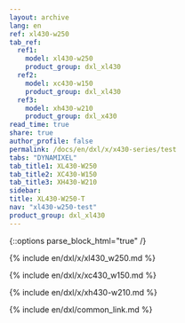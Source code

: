 ```yaml
---
layout: archive
lang: en
ref: xl430-w250
tab_ref:
  ref1:
    model: xl430-w250
    product_group: dxl_xl430
  ref2:
    model: xc430-w150
    product_group: dxl_xl430
  ref3:
    model: xh430-w210
    product_group: dxl_x430
read_time: true
share: true
author_profile: false
permalink: /docs/en/dxl/x/x430-series/test
tabs: "DYNAMIXEL"
tab_title1: XL430-W250
tab_title2: XC430-W150
tab_title3: XH430-W210
sidebar:
title: XL430-W250-T
nav: "xl430-w250-test"
product_group: dxl_xl430
---
```


{::options parse_block_html="true" /}

<section id="{{ page.tab_title1 }}" class="tab_contents">

{% include en/dxl/x/xl430_w250.md %}

</section>

<section id="{{ page.tab_title2 }}" class="tab_contents">

{% include en/dxl/x/xc430_w150.md %}

</section>

<section id="{{ page.tab_title3 }}" class="tab_contents">

{% include en/dxl/x/xh430-w210.md %}

</section>

[xl430_new(pdf).pdf]: http://www.robotis.com/service/download.php?no=772
[xl430_new(dwg).dwg]: http://www.robotis.com/service/download.php?no=771
[xl430_new(stp).stp]: http://www.robotis.com/service/download.php?no=773
[xl430.pdf]: http://www.robotis.com/service/download.php?no=154
[xl430.dwg]: http://www.robotis.com/service/download.php?no=153
[xl430.stp]: http://www.robotis.com/service/download.php?no=155
[compatibility guide]: http://en.robotis.com/service/compatibility_table.php?cate=dx

{% include en/dxl/common_link.md %}
